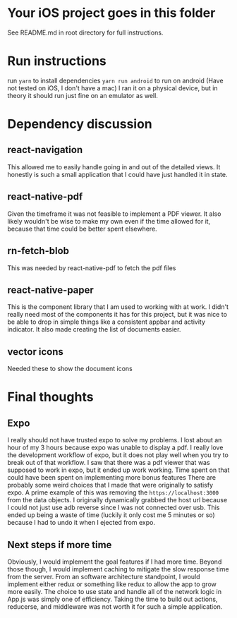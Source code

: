 # Your iOS project goes in this folder

See README.md in root directory for full instructions.

# Run instructions
run `yarn` to install dependencies
`yarn run android` to run on android (Have not tested on iOS, I don't have a mac)
I ran it on a physical device, but in theory it should run just fine on an emulator as well.

# Dependency discussion
## react-navigation
This allowed me to easily handle going in and out of the detailed views.
It honestly is such a small application that I could have just handled it in state.

## react-native-pdf
Given the timeframe it was not feasible to implement a PDF viewer.
It also likely wouldn't be wise to make my own even if the time allowed for it, because that time could be better spent elsewhere.

## rn-fetch-blob
This was needed by react-native-pdf to fetch the pdf files

## react-native-paper
This is the component library that I am used to working with at work.
I didn't really need most of the components it has for this project, but it was nice
to be able to drop in simple things like a consistent appbar and activity indicator.
It also made creating the list of documents easier.

## vector icons
Needed these to show the document icons


# Final thoughts

## Expo
I really should not have trusted expo to solve my problems. I lost about an hour of my 3 hours because expo was unable to display a pdf.
I really love the development workflow of expo, but it does not play well when you try to break out of that workflow.
I saw that there was a pdf viewer that was supposed to work in expo, but it ended up work working. Time spent on that could have been spent on implementing more bonus features
There are probably some weird choices that I made that were originally to satisfy expo. A prime example of this was removing the `https://localhost:3000` from the
data objects. I originally dynamically grabbed the host url because I could not just use adb reverse since I was not connected over usb. This ended up being a waste of time (luckily it only cost me 5 minutes or so) because I had to undo it when I ejected from expo.

## Next steps if more time

Obviously, I would implement the goal features if I had more time.
Beyond those though, I would implement caching to mitigate the slow response time from the server.
From an software architecture standpoint, I would implement either redux or something like redux to allow the app to grow more easily.
The choice to use state and handle all of the network logic in App.js was simply one of efficiency.
Taking the time to build out actions, reducerse, and middleware was not worth it for such a simple application.
